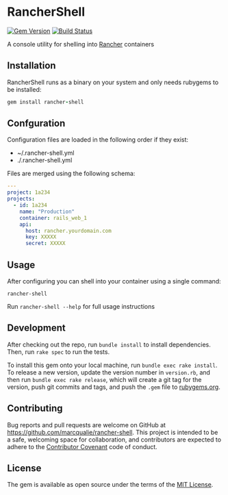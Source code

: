 # RancherShell

[![Gem Version](https://badge.fury.io/rb/rancher-shell.svg)](https://badge.fury.io/rb/rancher-shell)
[![Build Status](https://travis-ci.org/marcqualie/rancher-shell.svg?branch=master)](https://travis-ci.org/marcqualie/rancher-shell)

A console utility for shelling into [Rancher](http://rancher.com) containers



## Installation

RancherShell runs as a binary on your system and only needs rubygems to be installed:

``` ruby
gem install rancher-shell
```


## Confguration

Configuration files are loaded in the following order if they exist:

- ~/.rancher-shell.yml
- ./.rancher-shell.yml

Files are merged using the following schema:

``` yaml
---
project: 1a234
projects:
  - id: 1a234
    name: "Production"
    container: rails_web_1
    api:
      host: rancher.yourdomain.com
      key: XXXXX
      secret: XXXXX
```


## Usage

After configuring you can shell into your container using a single command:

``` shell
rancher-shell
```

Run `rancher-shell --help` for full usage instructions



## Development

After checking out the repo, run `bundle install` to install dependencies. Then, run `rake spec` to run the tests.

To install this gem onto your local machine, run `bundle exec rake install`. To release a new version, update the version number in `version.rb`, and then run `bundle exec rake release`, which will create a git tag for the version, push git commits and tags, and push the `.gem` file to [rubygems.org](https://rubygems.org).



## Contributing

Bug reports and pull requests are welcome on GitHub at https://github.com/marcqualie/rancher-shell. This project is intended to be a safe, welcoming space for collaboration, and contributors are expected to adhere to the [Contributor Covenant](http://contributor-covenant.org) code of conduct.



## License

The gem is available as open source under the terms of the [MIT License](http://opensource.org/licenses/MIT).
